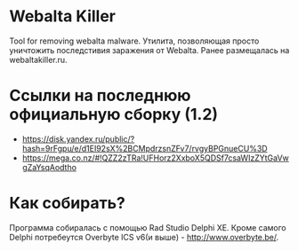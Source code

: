 Webalta Killer
=============
Tool for removing webalta malware.
Утилита, позволяющая просто уничтожить последстивия заражения от Webalta. Ранее размещалась на webaltakiller.ru.

Ссылки на последнюю официальную сборку (1.2)
=============
- https://disk.yandex.ru/public/?hash=9rFgpu/e/d1EI92sX%2BCMpdrzsnZFv7/rvgyBPGnueCU%3D
- https://mega.co.nz/#!QZZ2zTRa!UFHorz2XxboX5QDSf7csaWIzZYtGaVwgZaYsqAodtho

Как собирать?
=============
Программа собиралась с помощью Rad Studio Delphi XE.
Кроме самого Delphi потребеутся Overbyte ICS v6(и выше) - http://www.overbyte.be/.

